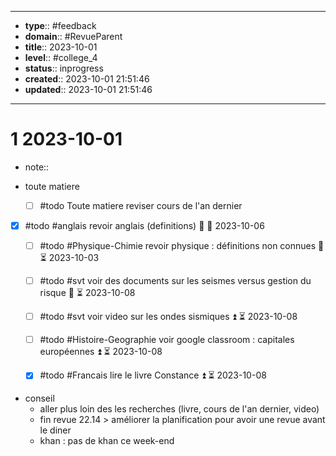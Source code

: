 


---
- **type**:: #feedback
- **domain**:: #RevueParent
- **title**:: 2023-10-01
- **level**:: #college_4
- **status**:: inprogress
- **created**:: 2023-10-01 21:51:46
- **updated**:: 2023-10-01 21:51:46
---


# 1	2023-10-01


- note::
- toute matiere

	- [ ] #todo Toute matiere reviser cours de l'an dernier

- [x] #todo #anglais revoir anglais (definitions) 🔺 📅 2023-10-06

	- [ ] #todo #Physique-Chimie revoir physique : définitions non connues 🔺 ⏳ 2023-10-03

	- [ ] #todo #svt voir des documents sur les seismes versus gestion du risque 🔼 ⏳ 2023-10-08
	- [ ] #todo #svt voir video sur les ondes sismiques ⏫ ⏳ 2023-10-08

	- [ ] #todo #Histoire-Geographie   voir google classroom : capitales européennes ⏫ ⏳ 2023-10-08
	- [x] #todo #Francais lire le livre Constance ⏫ ⏳ 2023-10-08
- conseil
	- aller plus loin des les recherches (livre, cours de l'an dernier, video)
	- fin revue 22.14 > améliorer la planification pour avoir une revue avant le diner
	- khan : pas de khan ce week-end